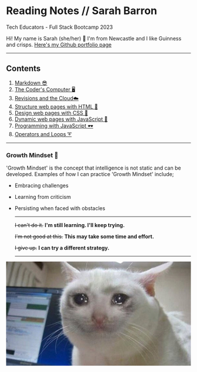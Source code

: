 # Reading Notes // Sarah Barron 
Tech Educators - Full Stack Bootcamp 2023

Hi! My name is Sarah (she/her) 🙂 I'm from Newcastle and I like Guinness and crisps. 
[Here's my Github portfolio page](https://github.com/sarahibarron)

____

## Contents
01. [Markdown 😎](https://sarahibarron.github.io/reading-notes/01-markdown)
02. [The Coder's Computer 🖥️](https://sarahibarron.github.io/reading-notes/02-coderscomputer)
03. [Revisions and the Cloud☁️](https://sarahibarron.github.io/reading-notes/03-revisionsandthecloud)
04. [Structure web pages with HTML 📃](https://sarahibarron.github.io/reading-notes/04-structurepageswithhtml)
05. [Design web pages with CSS 🎨](https://sarahibarron.github.io/reading-notes/05-designpageswithcss)
06. [Dynamic web pages with JavaScript 💃](https://sarahibarron.github.io/reading-notes/06-dynamicpageswithjavascript)
07. [Programming with JavaScript 🕶️](https://sarahibarron.github.io/reading-notes/07-programmingwithjavascript)
08. [Operators and Loops ➰](https://sarahibarron.github.io/reading-notes/08-operatorsandloops)


____

### Growth Mindset 🧠
'Growth Mindset' is the concept that intelligence is not static and can be developed. Examples of how I can practice 'Growth Mindset' include; 
- Embracing challenges
- Learning from criticism
- Persisting when faced with obstacles

  ____
 
	~~I can't do it.~~ **I'm still learning. I'll keep trying.**

	~~I'm not good at this.~~ **This may take some time and effort.**

	~~I give up.~~ **I can try a different strategy.**
  ____
  

![me](crying.jpg)
